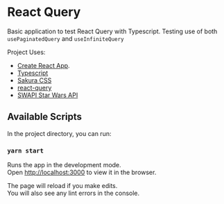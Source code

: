 # React Query

Basic application to test React Query with Typescript. Testing use of both `usePaginatedQuery` and `useInfiniteQuery`

Project Uses:

-   [Create React App](https://github.com/facebook/create-react-app).
-   [Typescript](https://github.com/Microsoft/TypeScript)
-   [Sakura CSS](https://github.com/oxalorg/sakura)
-   [react-query](https://github.com/tannerlinsley/react-query)
-   [SWAPI Star Wars API](https://swapi.dev/)

## Available Scripts

In the project directory, you can run:

### `yarn start`

Runs the app in the development mode.<br />
Open [http://localhost:3000](http://localhost:3000) to view it in the browser.

The page will reload if you make edits.<br />
You will also see any lint errors in the console.
